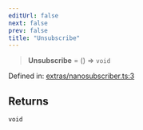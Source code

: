 ```yaml
---
editUrl: false
next: false
prev: false
title: "Unsubscribe"
---
```


> **Unsubscribe** = () => `void`

Defined in: [extras/nanosubscriber.ts:3](https://github.com/WinstonFassett/matchina/blob/2d22b2187dda803854f54b63fe09d04bd833387d/src/extras/nanosubscriber.ts#L3)

## Returns

`void`
